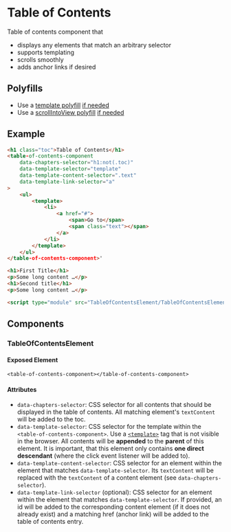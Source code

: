 # Table of Contents

Table of contents component that
- displays any elements that match an arbitrary selector
- supports templating
- scrolls smoothly
- adds anchor links if desired

## Polyfills
- Use a [template polyfill](https://github.com/webcomponents/polyfills/tree/master/packages/template)
[if needed](https://caniuse.com/#feat=template)
- Use a [scrollIntoView polyfill](https://github.com/iamdustan/smoothscroll)
[if needed](https://caniuse.com/#feat=scrollintoview)


## Example

````html
<h1 class="toc">Table of Contents</h1>
<table-of-contents-component
    data-chapters-selector="h1:not(.toc)"
    data-template-selector="template"
    data-template-content-selector=".text"
    data-template-link-selector="a"
>
    <ul>
        <template>
            <li>
                <a href="#">
                    <span>Go to</span>
                    <span class="text"></span>
                </a>
            </li>
        </template>
    </ul>
</table-of-contents-component>'

<h1>First Title</h1>
<p>Some long content …</p>
<h1>Second title</h1>
<p>Some long content …</p>

<script type="module" src="TableOfContentsElement/TableOfContentsElement.js"></script>
````

## Components

### TableOfContentsElement

#### Exposed Element
`<table-of-contents-component></table-of-contents-component>`

#### Attributes
- `data-chapters-selector`: CSS selector for all contents that should be displayed in the 
table of contents. All matching element's `textContent` will be added to the toc.
- `data-template-selector`: CSS selector for the template within the
`<table-of-contents-component>`. Use a [`<template>`](https://developer.mozilla.org/en-US/docs/Web/HTML/Element/template)
tag that is not visible in the browser. All contents will be **appended** to the **parent** of this
element. It is important, that this element only contains **one direct descendant** (where the
click event listener will be added to).
- `data-template-content-selector`: CSS selector for an element within the element that matches
`data-template-selector`. Its `textContent` will be replaced with the `textContent` of a content
element (see `data-chapters-selector`).
- `data-template-link-selector` (optional): CSS selector for an element within the element that
matches `data-template-selector`. If provided, an id will be added to the corresponding content
element (if it does not already exist) and a matching href (anchor link) will be added to the
table of contents entry.

